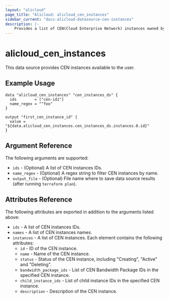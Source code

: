 ```yaml
---
layout: "alicloud"
page_title: "Alicloud: alicloud_cen_instances"
sidebar_current: "docs-alicloud-datasource-cen-instances"
description: |-
    Provides a list of CEN(Cloud Enterprise Network) instances owned by an Alibaba Cloud account.
---
```


# alicloud\_cen\_instances

This data source provides CEN instances available to the user.

## Example Usage

```
data "alicloud_cen_instances" "cen_instances_ds" {
  ids        = ["cen-id1"]
  name_regex = "^foo"
}

output "first_cen_instance_id" {
  value = "${data.alicloud_cen_instances.cen_instances_ds.instances.0.id}"
}
```

## Argument Reference

The following arguments are supported:

* `ids` - (Optional) A list of CEN instances IDs.
* `name_regex` - (Optional) A regex string to filter CEN instances by name.
* `output_file` - (Optional) File name where to save data source results (after running `terraform plan`).

## Attributes Reference

The following attributes are exported in addition to the arguments listed above:

* `ids` - A list of CEN instances IDs.
* `names` - A list of CEN instances names. 
* `instances` - A list of CEN instances. Each element contains the following attributes:
  * `id` - ID of the CEN instance.
  * `name` - Name of the CEN instance.
  * `status` - Status of the CEN instance, including "Creating", "Active" and "Deleting".
  * `bandwidth_package_ids` - List of CEN Bandwidth Package IDs in the specified CEN instance.
  * `child_instance_ids` - List of child instance IDs in the specified CEN instance.
  * `description` - Description of the CEN instance.